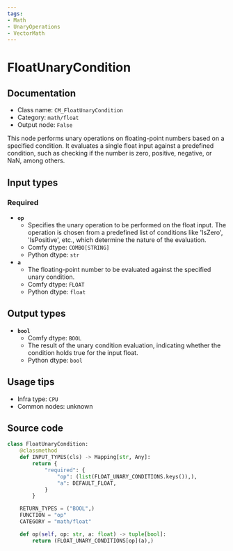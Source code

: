 ```yaml
---
tags:
- Math
- UnaryOperations
- VectorMath
---
```


# FloatUnaryCondition
## Documentation
- Class name: `CM_FloatUnaryCondition`
- Category: `math/float`
- Output node: `False`

This node performs unary operations on floating-point numbers based on a specified condition. It evaluates a single float input against a predefined condition, such as checking if the number is zero, positive, negative, or NaN, among others.
## Input types
### Required
- **`op`**
    - Specifies the unary operation to be performed on the float input. The operation is chosen from a predefined list of conditions like 'IsZero', 'IsPositive', etc., which determine the nature of the evaluation.
    - Comfy dtype: `COMBO[STRING]`
    - Python dtype: `str`
- **`a`**
    - The floating-point number to be evaluated against the specified unary condition.
    - Comfy dtype: `FLOAT`
    - Python dtype: `float`
## Output types
- **`bool`**
    - Comfy dtype: `BOOL`
    - The result of the unary condition evaluation, indicating whether the condition holds true for the input float.
    - Python dtype: `bool`
## Usage tips
- Infra type: `CPU`
- Common nodes: unknown


## Source code
```python
class FloatUnaryCondition:
    @classmethod
    def INPUT_TYPES(cls) -> Mapping[str, Any]:
        return {
            "required": {
                "op": (list(FLOAT_UNARY_CONDITIONS.keys()),),
                "a": DEFAULT_FLOAT,
            }
        }

    RETURN_TYPES = ("BOOL",)
    FUNCTION = "op"
    CATEGORY = "math/float"

    def op(self, op: str, a: float) -> tuple[bool]:
        return (FLOAT_UNARY_CONDITIONS[op](a),)

```
